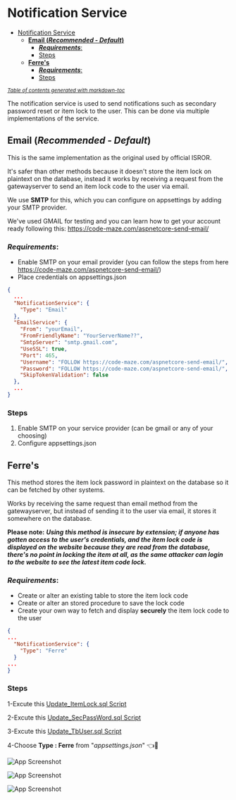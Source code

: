 # Notification Service
- [Notification Service](#notification-service)
    * [**Email (_Recommended - Default_)**](#--email---recommended---default----)
        + [***Requirements***:](#---requirements----)
        + [Steps](#steps)
    * [**Ferre's**](#--ferre-s--)
        + [***Requirements***:](#---requirements-----1)
        + [Steps](#steps-1)

<small><i><a href='http://ecotrust-canada.github.io/markdown-toc/'>Table of contents generated with markdown-toc</a></i></small>

The notification service is used to send notifications such as secondary password reset or item lock to the user. This can be done via multiple implementations of the service.


## **Email (_Recommended - Default_)**
This is the same implementation as the original used by official ISROR.

It's safer than other methods because it doesn't store the item lock on plaintext on the database, instead it works by receiving a request from the gatewayserver to send an item lock code to the user via email. 

We use **SMTP** for this, which you can configure on appsettings by adding your SMTP provider. 

We've used GMAIL for testing and you can learn how to get your account ready following this: https://code-maze.com/aspnetcore-send-email/ 

### ***Requirements***:
- Enable SMTP on your email provider (you can follow the steps from here https://code-maze.com/aspnetcore-send-email/)
- Place credentials on appsettings.json

```json
{
  ...
  "NotificationService": {
    "Type": "Email"
  },
  "EmailService": {
    "From": "yourEmail",
    "FromFriendlyName": "YourServerName??",
    "SmtpServer": "smtp.gmail.com",
    "UseSSL": true,
    "Port": 465,
    "Username": "FOLLOW https://code-maze.com/aspnetcore-send-email/",
    "Password": "FOLLOW https://code-maze.com/aspnetcore-send-email/",
    "SkipTokenValidation": false
  },
  ...
}
```

### Steps
1. Enable SMTP on your service provider (can be gmail or any of your choosing)
2. Configure appsettings.json

## **Ferre's**

This method stores the item lock password in plaintext on the database so it can be fetched by other systems. 

Works by receiving the same request than email method from the gatewayserver, but instead of sending it to the user via email, it stores it somewhere on the database. 

**Please note:** **_Using this method is insecure by extension; if anyone has gotten access to the user's credentials, and the item lock code is displayed on the website because they are read from the database, there's no point in locking the item at all, as the same attacker can login to the website to see the latest item code lock._**

### ***Requirements***: 
- Create or alter an existing table to store the item lock code
- Create or alter an stored procedure to save the lock code 
- Create your own way to fetch and display **securely** the item lock code to the user


```json
{
...
  "NotificationService": {
    "Type": "Ferre"
  }
...
}
```

### Steps
1-Excute this [Update_ItemLock.sql Script](/Database/CommunityProvided/F3rreNotificationService/Scripts/Update_ItemLock.sql)

2-Excute this [Update_SecPassWord.sql Script](/Database/CommunityProvided/F3rreNotificationService/Scripts/Update_SecPassWord.sql)

3-Excute this [Update_TbUser.sql Script](/Database/CommunityProvided/F3rreNotificationService/Scripts/UpdateTbUser.sql)

4-Choose **Type : Ferre** from "*appsettings.json*" 👈👀

![App Screenshot](https://i.imgur.com/Ph3nPcb.png)

![App Screenshot](https://i.imgur.com/TZZ3WKM.png)

![App Screenshot](https://i.imgur.com/aQrD86u.png)

